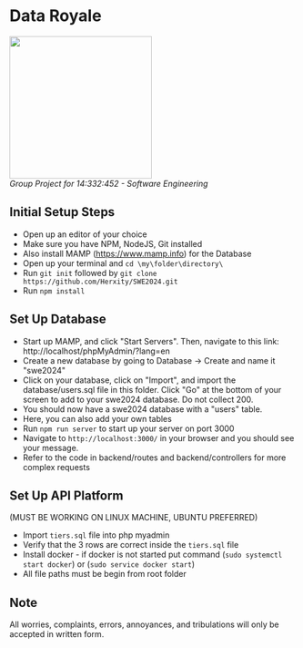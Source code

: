 # Data Royale 
<img src='https://github.com/Herxity/SWE2024/assets/34107608/1d779544-c823-4e7b-b249-07f2793e6651' width='250'>
<br>
<i>Group Project for 14:332:452 - Software Engineering</i>

## Initial Setup Steps 
- Open up an editor of your choice
- Make sure you have NPM, NodeJS, Git installed
- Also install MAMP (https://www.mamp.info) for the Database
- Open up your terminal and `cd \my\folder\directory\`
- Run `git init` followed by `git clone https://github.com/Herxity/SWE2024.git`
- Run `npm install`

## Set Up Database
- Start up MAMP, and click "Start Servers".  Then, navigate to this link: http://localhost/phpMyAdmin/?lang=en 
- Create a new database by going to Database -> Create and name it "swe2024"
- Click on your database, click on "Import", and import the database/users.sql file in this folder. Click "Go" at the bottom of your screen to add to your swe2024 database.  Do not collect 200. 
- You should now have a swe2024 database with a "users" table.
- Here, you can also add your own tables
- Run `npm run server` to start up your server on port 3000
- Navigate to `http://localhost:3000/` in your browser and you should see your message.
- Refer to the code in backend/routes and backend/controllers for more complex requests

 ## Set Up API Platform
 (MUST BE WORKING ON LINUX MACHINE, UBUNTU PREFERRED)
- Import ```tiers.sql``` file into php myadmin
- Verify that the 3 rows are correct inside the ```tiers.sql``` file
- Install docker - if docker is not started put command (```sudo systemctl start docker```) or (```sudo service docker start```)
- All file paths must be begin from root folder



## Note
All worries, complaints, errors, annoyances, and tribulations will only be accepted in written form.
